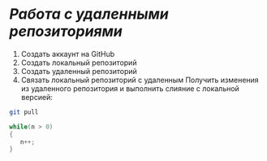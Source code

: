 # ***Работа с удаленными репозиториями***
 
 1. Создать аккаунт на GitHub
 2. Создать локальный репозиторий 
 3. Создать удаленный репозиторий
 4. Cвязать локальный репозиторий с удаленным
Получить изменения из удаленного репозитория и выполнить слияние с локальной версией:
```bash
git pull
```
```C#
while(n > 0)
{
   n++;
}
```
